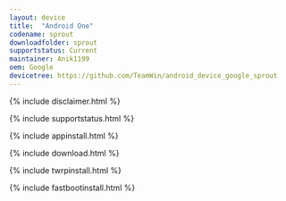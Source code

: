 ```yaml
---
layout: device
title:  "Android One"
codename: sprout
downloadfolder: sprout
supportstatus: Current
maintainer: Anik1199
oem: Google
devicetree: https://github.com/TeamWin/android_device_google_sprout
---
```


{% include disclaimer.html %}

{% include supportstatus.html %}

{% include appinstall.html %}

{% include download.html %}

{% include twrpinstall.html %}

{% include fastbootinstall.html %}
